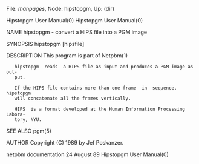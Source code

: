 File: *manpages*,  Node: hipstopgm,  Up: (dir)

Hipstopgm User Manual(0)                              Hipstopgm User Manual(0)



NAME
       hipstopgm - convert a HIPS file into a PGM image


SYNOPSIS
       hipstopgm [hipsfile]


DESCRIPTION
       This program is part of Netpbm(1)

       hipstopgm  reads  a HIPS file as input and produces a PGM image as out-
       put.

       If the HIPS file contains more than one frame  in  sequence,  hipstopgm
       will concatenate all the frames vertically.

       HIPS  is a format developed at the Human Information Processing Labora-
       tory, NYU.


SEE ALSO
       pgm(5)



AUTHOR
       Copyright (C) 1989 by Jef Poskanzer.



netpbm documentation             24 August 89         Hipstopgm User Manual(0)
